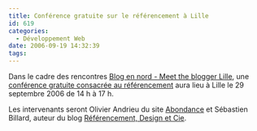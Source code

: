 ```yaml
---
title: Conférence gratuite sur le référencement à Lille
id: 619
categories:
  - Développement Web
date: 2006-09-19 14:32:39
tags:
---
```


Dans le cadre des rencontres [Blog en nord - Meet the blogger Lille](http://www.blog-en-nord.ed-productions.com/), une [conférence gratuite consacrée au référencement](http://www.blog-en-nord.ed-productions.com/index.php/2006/09/19/72-table-rondes-sur-le-referencement) aura lieu à Lille le 29 septembre 2006 de 14 h à 17 h.

Les intervenants seront Olivier Andrieu du site [Abondance](http://www.abondance.com/) et Sébastien Billard, auteur du blog [Référencement, Design et Cie](http://s.billard.free.fr/referencement/).